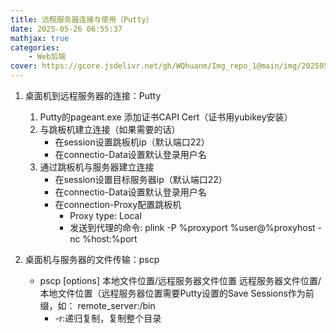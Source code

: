 ```yaml
---
title: 远程服务器连接与使用（Putty）
date: 2025-05-26 06:55:37
mathjax: true
categories: 
    - Web后端
cover: https://gcore.jsdelivr.net/gh/WQhuanm/Img_repo_1@main/img/202505270032825.png
---
```



 1. 桌面机到远程服务器的连接：Putty
    1. Putty的pageant.exe 添加证书CAPI Cert（证书用yubikey安装）
    1. 与跳板机建立连接（如果需要的话）
        + 在session设置跳板机ip（默认端口22）
        + 在connectio-Data设置默认登录用户名
    1. 通过跳板机与服务器建立连接
        + 在session设置目标服务器ip（默认端口22）
        + 在connectio-Data设置默认登录用户名
        + 在connection-Proxy配置跳板机
            + Proxy type: Local
            + 发送到代理的命令: plink -P %proxyport %user@%proxyhost -nc %host:%port

1. 桌面机与服务器的文件传输：pscp
    + pscp [options] 本地文件位置/远程服务器文件位置 远程服务器文件位置/本地文件位置（远程服务器位置需要Putty设置的Save Sessions作为前缀，如： remote_server:/bin
        + -r:递归复制，复制整个目录